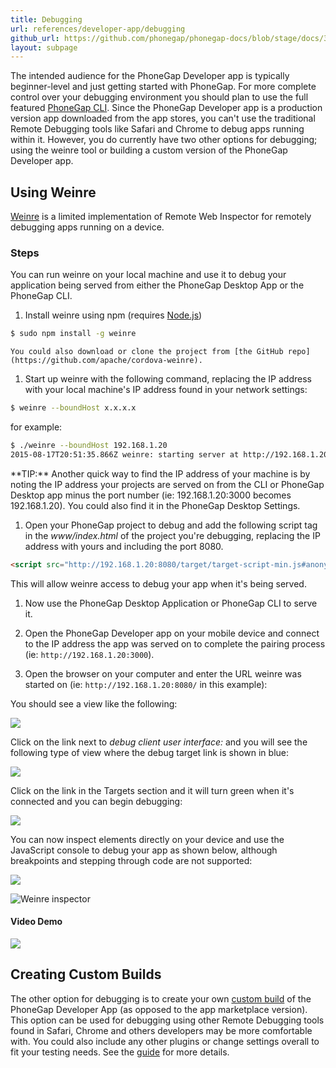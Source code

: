 ```yaml
---
title: Debugging
url: references/developer-app/debugging
github_url: https://github.com/phonegap/phonegap-docs/blob/stage/docs/3-references/developer-app/5-debugging.html.md
layout: subpage
---
```


The intended audience for the PhoneGap Developer app is typically beginner-level and just getting started with PhoneGap. For
more complete control over your debugging environment you should plan to use the full featured [PhoneGap CLI](https://www.npmjs.com/package/phonegap). Since the PhoneGap Developer app is a production version app downloaded from the app stores, you can't use the traditional Remote Debugging tools like Safari and Chrome to debug apps running within it. However, you do currently have two other options for debugging; using the weinre tool or building a custom version of the PhoneGap Developer app.

## Using Weinre

[Weinre](https://www.npmjs.com/package/weinre) is a limited implementation of Remote Web Inspector for remotely debugging apps running on a device.

### Steps

You can run weinre on your local machine and use it to debug your application being served from either the PhoneGap Desktop App or the PhoneGap CLI.

1. Install weinre using npm (requires [Node.js](http://nodejs.org))

  ```sh
  $ sudo npm install -g weinre
  ```

    You could also download or clone the project from [the GitHub repo](https://github.com/apache/cordova-weinre).

1. Start up weinre with the following command, replacing the IP address with your local machine's IP address found in your network settings:

  ```sh
  $ weinre --boundHost x.x.x.x
  ```

  for example:

  ```sh
  $ ./weinre --boundHost 192.168.1.20
  2015-08-17T20:51:35.866Z weinre: starting server at http://192.168.1.20:8080
  ```

  <div class="alert--tip">**TIP:** Another quick way to find the IP address of your machine is by noting the IP address your projects are served on from the CLI or PhoneGap Desktop app minus the port number (ie: 192.168.1.20:3000 becomes 192.168.1.20). You could also find it in the PhoneGap Desktop Settings.</div>

1. Open your PhoneGap project to debug and add the following script tag in the *www/index.html* of the project you're debugging, replacing the IP address with yours and including the port 8080.

  ```html
  <script src="http://192.168.1.20:8080/target/target-script-min.js#anonymous"></script>
  ```

  This will allow weinre access to debug your app when it's being served.

1. Now use the PhoneGap Desktop Application or PhoneGap CLI to serve it.

1. Open the PhoneGap Developer app on your mobile device and connect to the IP address the app was served on to complete the pairing process (ie: `http://192.168.1.20:3000`).

1. Open the browser on your computer and enter the URL weinre was started on (ie: `http://192.168.1.20:8080/` in this example):

  You should see a view like the following:

  ![](/images/weinre-home.png)

  Click on the link next to *debug client user interface:* and you will see the following type of view where the debug target link is shown in blue:

  ![](/images/weinre-target.png)

  Click on the link in the Targets section and it will turn green when it's connected and you can begin debugging:

  ![](/images/weinre-connected.png)

  You can now inspect elements directly on your device and use the JavaScript console to debug your app as shown below, although breakpoints and stepping through code are not supported:

  ![](/images/weinre-demo.png)

  <img class="mobile-image" src="/images/weinre-inspect.png" alt="Weinre inspector"/>

#### Video Demo

![](/images/weinre-demo-video.gif)

## Creating Custom Builds

The other option for debugging is to create your own [custom build](/references/developer-app/custom-build/ios) of the PhoneGap Developer App (as opposed to the app marketplace version). This option can be used for debugging using other Remote Debugging tools found in Safari, Chrome and others developers may be more comfortable with. You could also include any other plugins or change settings overall to fit your testing needs. See the [guide](/references/developer-app/custom-build/ios) for more details.
